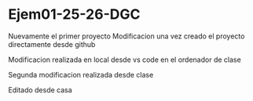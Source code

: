 # Ejem01-25-26-DGC
Nuevamente el primer proyecto
Modificacion una vez creado el proyecto directamente desde github

Modificacion realizada en local desde vs code en el ordenador de clase 

Segunda modificacion realizada desde clase

Editado desde casa